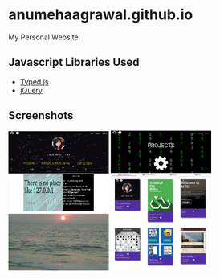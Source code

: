 # anumehaagrawal.github.io
My Personal Website

## Javascript Libraries Used

* [Typed.js](https://github.com/mattboldt/typed.js/)
* [jQuery](https://jquery.com/)

## Screenshots

<img src="screenshots/screenshot-index.png?raw=true" width="200" alt="Home"> <img src="screenshots/screenshot-projects.png?raw=true" width="200" alt="Projects">
